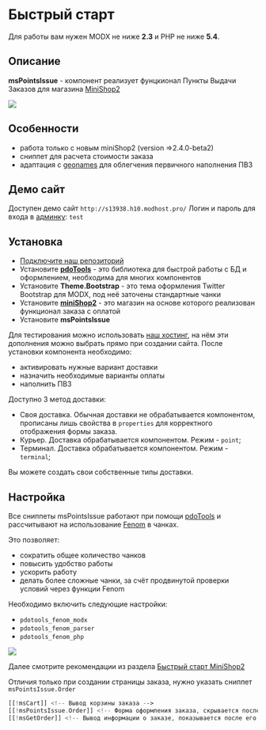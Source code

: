 # Быстрый старт

Для работы вам нужен MODX не ниже **2.3** и PHP не ниже **5.4**.

## Описание

**msPointsIssue** - компонент реализует фунцкионал Пункты Выдачи Заказов для магазина [MiniShop2][0102]

[![](https://file.modx.pro/files/4/f/d/4fd49fd13aea3c258b83d37597d5b0bcs.jpg)](https://file.modx.pro/files/4/f/d/4fd49fd13aea3c258b83d37597d5b0bc.png)

## Особенности

- работа только с новым miniShop2 (version =>2.4.0-beta2)
- сниппет для расчета стоимости заказа
- адаптация с [geonames][001] для облегчения первичного наполнения ПВЗ

## Демо сайт

Доступен демо сайт `http://s13938.h10.modhost.pro/`
Логин и пароль для входа в [админку][005]: `test`

## Установка

- [Подключите наш репозиторий][002]
- Установите [**pdoTools**][0101] - это библиотека для быстрой работы с БД и оформлением, необходима для многих компонентов
- Установите **Theme.Bootstrap** - это тема оформления Twitter Bootstrap для MODX, под неё заточены стандартные чанки
- Установите [**miniShop2**][0102] - это магазин на основе которого реализован функционал заказа c оплатой
- Установите **msPointsIssue**

Для тестирования можно использовать [наш хостинг][002], на нём эти дополнения можно выбрать прямо при создании сайта.
После установки компонента необходимо:

- активировать нужные вариант доставки
- назначить необходимые варианты оплаты
- наполнить ПВЗ

Доступно 3 метод доставки:

- Своя доставка. Обычная доставки не обрабатывается компонентом, прописаны лишь свойства в `properties` для корректного отображения формы заказа.
- Курьер. Доставка обрабатывается компонентом. Режим - `point`;
- Терминал. Доставка обрабатывается компонентом. Режим - `terminal`;

Вы можете создать свои собственные типы доставки.

## Настройка

Все сниппеты msPointsIssue работают при помощи [pdoTools][0101] и рассчитывают на использование [Fenom][010103] в чанках.

Это позволяет:

- сократить общее количество чанков
- повысить удобство работы
- ускорить работу
- делать более сложные чанки, за счёт продвинутой проверки условий через функции Fenom

Необходимо включить следующие настройки:

- `pdotools_fenom_modx`
- `pdotools_fenom_parser`
- `pdotools_fenom_php`

[![](https://file.modx.pro/files/6/1/c/61c556239adbb2d257654c68ec07f9a5s.jpg)](https://file.modx.pro/files/6/1/c/61c556239adbb2d257654c68ec07f9a5.png)

Далее смотрите рекомендации из раздела [Быстрый старт MiniShop2][010200]

Отличия только при создании страницы заказа, нужно указать сниппет `msPointsIssue.Order`

```php
[[!msCart]] <!-- Вывод корзины заказа -->
[[!msPointsIssue.Order]] <!-- Форма оформления заказа, скрывается после его создания -->
[[!msGetOrder]] <!-- Вывод информации о заказе, показывается после его создания -->
```

[0101]: /components/01_pdoTools/
[010103]: /components/01_pdoTools/03_Парсер.md
[0102]: /components/02_miniShop2/
[010200]: /components/02_miniShop2/00_Быстрый_старт.md

[4]: /components/46_UserEvents/01_Интерфейс/04_События.md
[8]: /components/46_UserEvents/01_Интерфейс/08_Статусы.md
[9]: /components/46_UserEvents/01_Интерфейс/09_Оповещения.md
[01220303]: /components/46_UserEvents/03_Разработка/03_Расширения.md

[001]: http://www.geonames.org
[002]: https://modhost.pro
[003]: https://modstore.pro/info/connection
[005]: http://s13938.h10.modhost.pro/manager/
